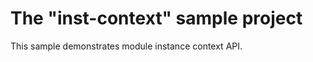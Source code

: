 The "inst-context" sample project
=================================

This sample demonstrates module instance context API.

